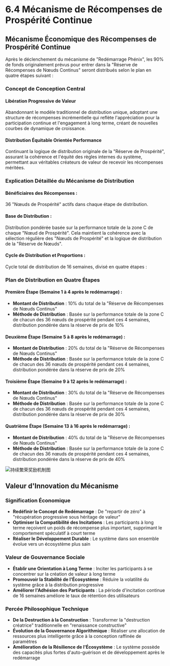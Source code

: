 # 6.4 Mécanisme de Récompenses de Prospérité Continue

## Mécanisme Économique des Récompenses de Prospérité Continue

Après le déclenchement du mécanisme de "Redémarrage Phénix", les 90% de fonds originalement prévus pour entrer dans la "Réserve de Récompenses de Nœuds Continus" seront distribués selon le plan en quatre étapes suivant :

### Concept de Conception Central

#### Libération Progressive de Valeur

Abandonnant le modèle traditionnel de distribution unique, adoptant une structure de récompenses incrémentielle qui reflète l'appréciation pour la participation continue et l'engagement à long terme, créant de nouvelles courbes de dynamique de croissance.

#### Distribution Équitable Orientée Performance

Continuant la logique de distribution originale de la "Réserve de Prospérité", assurant la cohérence et l'équité des règles internes du système, permettant aux véritables créateurs de valeur de recevoir les récompenses méritées.

### Explication Détaillée du Mécanisme de Distribution

#### Bénéficiaires des Récompenses :

36 "Nœuds de Prospérité" actifs dans chaque étape de distribution.

#### Base de Distribution :

Distribution pondérée basée sur la performance totale de la zone C de chaque "Nœud de Prospérité". Cela maintient la cohérence avec la sélection régulière des "Nœuds de Prospérité" et la logique de distribution de la "Réserve de Nœuds".

#### Cycle de Distribution et Proportions :

Cycle total de distribution de 16 semaines, divisé en quatre étapes :

### Plan de Distribution en Quatre Étapes

#### Première Étape (Semaine 1 à 4 après le redémarrage) :

* **Montant de Distribution** : 10% du total de la "Réserve de Récompenses de Nœuds Continus"
* **Méthode de Distribution** : Basée sur la performance totale de la zone C de chacun des 36 nœuds de prospérité pendant ces 4 semaines, distribution pondérée dans la réserve de prix de 10%

#### Deuxième Étape (Semaine 5 à 8 après le redémarrage) :

* **Montant de Distribution** : 20% du total de la "Réserve de Récompenses de Nœuds Continus"
* **Méthode de Distribution** : Basée sur la performance totale de la zone C de chacun des 36 nœuds de prospérité pendant ces 4 semaines, distribution pondérée dans la réserve de prix de 20%

#### Troisième Étape (Semaine 9 à 12 après le redémarrage) :

* **Montant de Distribution** : 30% du total de la "Réserve de Récompenses de Nœuds Continus"
* **Méthode de Distribution** : Basée sur la performance totale de la zone C de chacun des 36 nœuds de prospérité pendant ces 4 semaines, distribution pondérée dans la réserve de prix de 30%

#### Quatrième Étape (Semaine 13 à 16 après le redémarrage) :

* **Montant de Distribution** : 40% du total de la "Réserve de Récompenses de Nœuds Continus"
* **Méthode de Distribution** : Basée sur la performance totale de la zone C de chacun des 36 nœuds de prospérité pendant ces 4 semaines, distribution pondérée dans la réserve de prix de 40%

![持续繁荣奖励机制图](/images/图17.svg)

## Valeur d'Innovation du Mécanisme

### Signification Économique

* **Redéfinir le Concept de Redémarrage** : De "repartir de zéro" à "récupération progressive sous héritage de valeur"
* **Optimiser la Compatibilité des Incitations** : Les participants à long terme reçoivent un poids de récompense plus important, supprimant le comportement spéculatif à court terme
* **Réaliser le Développement Durable** : Le système dans son ensemble évolue vers un écosystème plus sain

### Valeur de Gouvernance Sociale

* **Établir une Orientation à Long Terme** : Inciter les participants à se concentrer sur la création de valeur à long terme
* **Promouvoir la Stabilité de l'Écosystème** : Réduire la volatilité du système grâce à la distribution progressive
* **Améliorer l'Adhésion des Participants** : La période d'incitation continue de 16 semaines améliore le taux de rétention des utilisateurs

### Percée Philosophique Technique

* **De la Destruction à la Construction** : Transformer la "destruction créatrice" traditionnelle en "renaissance constructive"
* **Évolution de la Gouvernance Algorithmique** : Réaliser une allocation de ressources plus intelligente grâce à la conception raffinée de paramètres
* **Amélioration de la Résilience de l'Écosystème** : Le système possède des capacités plus fortes d'auto-guérison et de développement après le redémarrage